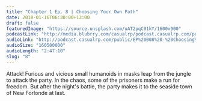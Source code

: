 ```yaml
---
title: "Chapter 1 Ep. 8 | Choosing Your Own Path"
date: 2018-01-16T06:30:00+13:00
draft: false
featuredImage: "https://source.unsplash.com/uAT2pqC01kY/1600x900"
podcastLink: "http://media.blubrry.com/casualrp/podcast.casualrp.com/public/EP%20008%20-%20Choosing%20Your%20Own%20Path%20.mp3"
audioLink: "http://podcast.casualrp.com/public/EP%20008%20-%20Choosing%20Your%20Own%20Path%20.mp3"
audioSize: "160500000"
audioLength: "2:47:10"
slug: "8"
---
```


Attack! Furious and vicious small humanoids in masks leap from the jungle to attack the party. In the chaos, some of the prisoners make a run for freedom. But after the night's battle, the party makes it to the seaside town of New Forlonde at last.
